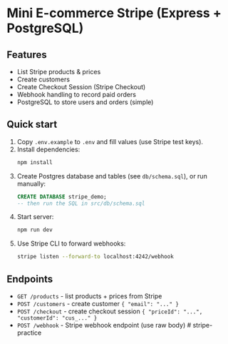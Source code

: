 # Mini E-commerce Stripe (Express + PostgreSQL)

## Features

- List Stripe products & prices
- Create customers
- Create Checkout Session (Stripe Checkout)
- Webhook handling to record paid orders
- PostgreSQL to store users and orders (simple)

## Quick start

1. Copy `.env.example` to `.env` and fill values (use Stripe test keys).
2. Install dependencies:
   ```bash
   npm install
   ```
3. Create Postgres database and tables (see `db/schema.sql`), or run manually:
   ```sql
   CREATE DATABASE stripe_demo;
   -- then run the SQL in src/db/schema.sql
   ```
4. Start server:
   ```bash
   npm run dev
   ```
5. Use Stripe CLI to forward webhooks:
   ```bash
   stripe listen --forward-to localhost:4242/webhook
   ```

## Endpoints

- `GET /products` - list products + prices from Stripe
- `POST /customers` - create customer `{ "email": "..." }`
- `POST /checkout` - create checkout session `{ "priceId": "...", "customerId": "cus_..." }`
- `POST /webhook` - Stripe webhook endpoint (use raw body)
  #   s t r i p e - p r a c t i c e 
   
   
